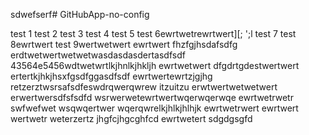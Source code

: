 sdwefserf# GitHubApp-no-config

test 1
test 2
test 3
test 4
test 5
test 6ewrtwetrewrtwert\][;
';l
test 7
test 8ewrtwert
test 9wertwetwert
ewrtwert
fhzfgjhsdafsdfg
erdtwetwertwetwetwasdasdasdertasdfsdf
43564e5456wdtwetwrtlkjhnlkjhkljh
ewrtwetwert
dfgdrtgdestwertwert
ertertkjhkjhsxfgsdfggasdfsdf
ewrtwertewrtzjgjhg
retzerztwsrsafsdfeswdrqwerqwrew
itzuitzu
erwtwertwetwetwert
erwertwersdfsfsdfd
wsrwerwetewrtwertwqerwqerwqe
ewrtwetrwetr
swfwefwet
wsqwqertwer
wqerqwrelkjhlkjhlhjk
ewrtwetrwert
ewrtwert
wertwetr
weterzertz
jhgfcjhgcghfcd
ewrtwetert
sdgdgsgfd
